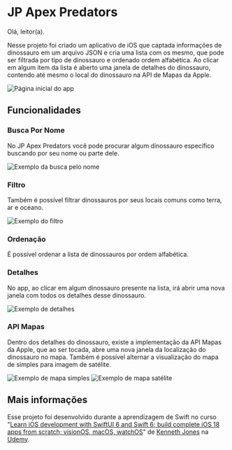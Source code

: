 # JP Apex Predators

Olá, leitor(a).

Nesse projeto foi criado um aplicativo de iOS que captada informações de dinossauro em um arquivo JSON e cria uma lista com os mesmo, que pode ser filtrada por tipo de dinossauro e ordenado ordem alfabética. Ao clicar em algum item da lista é aberto uma janela de detalhes do dinossauro, contendo até mesmo o local do dinossauro na API de Mapas da Apple.

![Página inicial do app](https://i.imgur.com/yoOKzVX.png)

## Funcionalidades
### Busca Por Nome
No JP Apex Predators você pode procurar algum dinossauro específico buscando por seu nome ou parte dele.

![Exemplo da busca pelo nome](https://i.imgur.com/dEn7IuK.png)

### Filtro
Também é possível filtrar dinossauros por seus locais comuns como terra, ar e oceano.

![Exemplo do filtro](https://i.imgur.com/FOrCTSd.png)

### Ordenação
É possível ordenar a lista de dinossauros por ordem alfabética.

### Detalhes
No app, ao clicar em algum dinossauro presente na lista, irá abrir uma nova janela com todos os detalhes desse dinossauro.

![Exemplo de detalhes](https://i.imgur.com/odtrQpi.png)

### API Mapas
Dentro dos detalhes do dinossauro, existe a implementação da API Mapas da Apple, que ao ser tocada, abre uma nova janela da localização do dinossauro no mapa. Também é possível alternar a visualização do mapa de simples para imagem de satélite.

![Exemplo de mapa simples](https://i.imgur.com/vMJjwA1.png)
![Exemplo de mapa satélite](https://i.imgur.com/9IuCpPi.png)

## Mais informações
Esse projeto foi desenvolvido durante a aprendizagem de Swift no curso "[Learn iOS development with SwiftUI 6 and Swift 6; build complete iOS 18 apps from scratch; visionOS, macOS, watchOS](https://www.udemy.com/share/105Kw03@kFw6DmJ2pQJFi7HFbkhuVWp6qJfAYFjN1ECRsrooTkUoDcM8wtHRO0BnEjBA60RgUw==/)" de [Kenneth Jones](https://www.udemy.com/user/kennethjones12/) na [Udemy](https://www.udemy.com).
